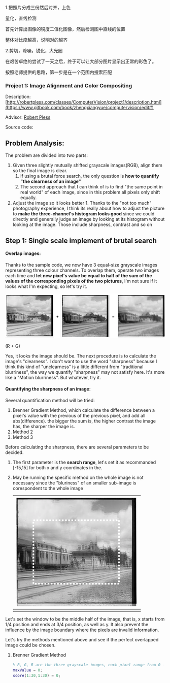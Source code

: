 1.把照片分成三份然后对齐，上色

量化，直线检测

首先计算出图像的锐度二值化图像，然后检测图中直线的位置



整体对比度越高，说明对的越齐

2.剪切，降噪，锐化，大光圈





在艰苦卓绝的尝试了一天之后，终于可以让大部分图片显示出正常的彩色了。

按照老师提供的思路，第一步是在一个范围内搜索匹配



### Project 1: Image Alignment and Color Compositing

Description: [http://robertpless.com/classes/ComputerVision/project1/description.html](https://www.gitbook.com/book/zhengxiangyue/computervision/edit#)

Advisor: [Robert Pless](https://www.gitbook.com/book/zhengxiangyue/computervision/edit#)

Source code:

## Problem Analysis:

The problem are divided into two parts:

1. Given three slightly mutually shifted grayscale images(RGB), align them so the final image is clear.
   1. If using a brutal force search, the only question is **how to quantify "the clearness of an image"**
   2. The second approach that I can think of is to find "the same point in real world" of each image, since in this problem all pixels only shift equally.
2. Adjust the image so it looks better 1. Thanks to the "not too much" photography experience, I think its really about how to adjust the picture to **make the three-channel's histogram looks good** since we could directly and generally judge an image by looking at its histogram without looking at the image. Those include sharpness, contrast and so on

## Step 1: Single scale implement of brutal search

#### Overlap images:

Thanks to the sample code, we now have 3 equal-size grayscale images representing three colour channels. To overlap them, operate two images each time and **let new pixel's value be equal to half of the sum of the values of the corresponding pixels of the two pictures**, I'm not sure if it looks what I'm expecting, so let's try it.

![overlap](../assets/computerVision/overlap.png)

(R + G)

Yes, it looks the image should be. The next procedure is to calculate the image's "clearness". I don't want to use the word "sharpness" because I think this kind of "unclearness" is a little different from "traditional blurriness", the way we quantify "sharpness" may not satisfy here. It's more like a "Motion blurriness". But whatever, try it.

#### Quantifying the sharpness of an image:

Several quantification method will be tried:

1. Brenner Gradient Method, which calculate the difference between a pixel's value with the previous of the previous pixel, and add all abs(difference). the bigger the sum is, the higher contrast the image has, the sharper the image is.
2. Method 2
3. Method 3

Before calculating the sharpness, there are several parameters to be decided.

1. The first parameter is the **search range**, let's set it as recommanded [-15,15] for both x and y coordinates in the.

2. May be running the specific method on the whole image is not necessary since the "bluriness" of an smaller sub-image is corespondent to the whole image

   | ![subimage](../assets/computerVision/subimage.png) |
   | :--------------------------------------: |
   |                                          |

Let's set the window to be the middle half of the image, that is, x starts from 1/4 position and ends at 3/4 position, as well as y. It also prevent the influence by the image boundary where the pixels are invalid information.

Let's try the methods mentioned above and see if the perfect overlapped image could be chosen.

1. Brenner Gradient Method

   ```matlab
   % R, G, B are the three grayscale images, each pixel range from 0 - 255
   maxValue = 0;
   score(1:30,1:30) = 0;

   ```

   ​